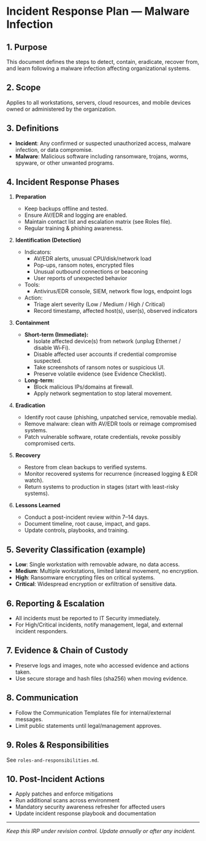 # Incident Response Plan — Malware Infection

## 1. Purpose
This document defines the steps to detect, contain, eradicate, recover from, and learn following a malware infection affecting organizational systems.

## 2. Scope
Applies to all workstations, servers, cloud resources, and mobile devices owned or administered by the organization.

## 3. Definitions
- **Incident**: Any confirmed or suspected unauthorized access, malware infection, or data compromise.
- **Malware**: Malicious software including ransomware, trojans, worms, spyware, or other unwanted programs.

## 4. Incident Response Phases
1. **Preparation**
   - Keep backups offline and tested.
   - Ensure AV/EDR and logging are enabled.
   - Maintain contact list and escalation matrix (see Roles file).
   - Regular training & phishing awareness.

2. **Identification (Detection)**
   - Indicators:
     - AV/EDR alerts, unusual CPU/disk/network load
     - Pop-ups, ransom notes, encrypted files
     - Unusual outbound connections or beaconing
     - User reports of unexpected behavior
   - Tools:
     - Antivirus/EDR console, SIEM, network flow logs, endpoint logs
   - Action:
     - Triage alert severity (Low / Medium / High / Critical)
     - Record timestamp, affected host(s), user(s), observed indicators

3. **Containment**
   - **Short-term (Immediate):**
     - Isolate affected device(s) from network (unplug Ethernet / disable Wi‑Fi).
     - Disable affected user accounts if credential compromise suspected.
     - Take screenshots of ransom notes or suspicious UI.
     - Preserve volatile evidence (see Evidence Checklist).
   - **Long-term:**
     - Block malicious IPs/domains at firewall.
     - Apply network segmentation to stop lateral movement.

4. **Eradication**
   - Identify root cause (phishing, unpatched service, removable media).
   - Remove malware: clean with AV/EDR tools or reimage compromised systems.
   - Patch vulnerable software, rotate credentials, revoke possibly compromised certs.

5. **Recovery**
   - Restore from clean backups to verified systems.
   - Monitor recovered systems for recurrence (increased logging & EDR watch).
   - Return systems to production in stages (start with least-risky systems).

6. **Lessons Learned**
   - Conduct a post-incident review within 7–14 days.
   - Document timeline, root cause, impact, and gaps.
   - Update controls, playbooks, and training.

## 5. Severity Classification (example)
- **Low**: Single workstation with removable adware, no data access.
- **Medium**: Multiple workstations, limited lateral movement, no encryption.
- **High**: Ransomware encrypting files on critical systems.
- **Critical**: Widespread encryption or exfiltration of sensitive data.

## 6. Reporting & Escalation
- All incidents must be reported to IT Security immediately.
- For High/Critical incidents, notify management, legal, and external incident responders.

## 7. Evidence & Chain of Custody
- Preserve logs and images, note who accessed evidence and actions taken.
- Use secure storage and hash files (sha256) when moving evidence.

## 8. Communication
- Follow the Communication Templates file for internal/external messages.
- Limit public statements until legal/management approves.

## 9. Roles & Responsibilities
See `roles-and-responsibilities.md`.

## 10. Post-Incident Actions
- Apply patches and enforce mitigations
- Run additional scans across environment
- Mandatory security awareness refresher for affected users
- Update incident response playbook and documentation

---

*Keep this IRP under revision control. Update annually or after any incident.*
